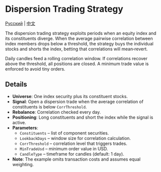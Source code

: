 # Dispersion Trading Strategy
[Русский](README_ru.md) | [中文](README_cn.md)

The dispersion trading strategy exploits periods when an equity index and its constituents diverge. When the average pairwise correlation between index members drops below a threshold, the strategy buys the individual stocks and shorts the index, betting that correlations will mean‑revert.

Daily candles feed a rolling correlation window. If correlations recover above the threshold, all positions are closed. A minimum trade value is enforced to avoid tiny orders.

## Details

- **Universe**: One index security plus its constituent stocks.
- **Signal**: Open a dispersion trade when the average correlation of constituents is below `CorrThreshold`.
- **Rebalance**: Correlation checked every day.
- **Positioning**: Long constituents and short the index while the signal is active.
- **Parameters**:
  - `Constituents` – list of component securities.
  - `LookbackDays` – window size for correlation calculation.
  - `CorrThreshold` – correlation level that triggers trades.
  - `MinTradeUsd` – minimum order value in USD.
  - `CandleType` – timeframe for candles (default: 1 day).
- **Note**: The example omits transaction costs and assumes equal weighting.
